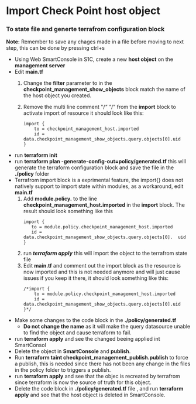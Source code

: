 # Import Check Point host object 
### To state file and generte terrafrom configuration block

**Note:** Remember to save any chages made in a file before moving to next step, this can be done by pressing ctrl+s

* Using Web SmartConsole in S1C, create a new **host object** on the **management server**
* Edit **main.tf**
  1. Change the **filter** parameter to in the **checkpoint_management_show_objects** block match the name of the  host object you created.
  2. Remove the multi line comment "/*" "*/" from the **import** block to activate import of resource it should look like this:
  
     ```
     import { 
         to = checkpoint_management_host.imported
         id = data.checkpoint_management_show_objects.query.objects[0].uid 
     }
      ```
* run **terraform init**
* run **terraform plan -generate-config-out=policy/generated.tf** this will generate the terraform configuration block and save the file in the **./policy** folder
* Terrafrom import block is a exprimental feature, the import{} does not natively support to import state within modules, as a workaround, edit **main.tf**
  1.  Add **module.policy.** 
   to the line **checkpoint_management_host.imported** in the **import** block. The result should look something like this
        ```
       import { 
           to = module.policy.checkpoint_management_host.imported
           id = data.checkpoint_management_show_objects.query.objects[0].  uid 
       }
        ```
  2. run ***terraform apply*** this will import the object to the terrafrom state file
  3. Edit **main.tf** and comment out the import block as the resource is now imported and this is not needed anymore and will just cause issues if you keep it there, it should look something like this:
     ```
     /*import { 
         to = module.policy.checkpoint_management_host.imported
         id = data.checkpoint_management_show_objects.query.objects[0].uid 
     }*/
      ```
* Make some changes to the code block in the **./policy/generated.tf**
  * **Do not change the name** as it will make the query datasource unable to find the object and cause terraform to fail.
* run **terraform apply** and see the changed beeing applied int SmartConsol
* Delete the object in **SmartConsole** and **publish**.
* Run **terraform taint checkpoint_management_publish.publish** to force a publish, this is needed since there has not been any change in the files in the policy folder to triggers a publish.
* run **terraform apply** and see that the objec is recreated by terrafrom since terraform is now the source of truth for this object.
* Delete the code block in **./policy/generated.tf** file , and run **terraform apply** and see that the host object is deleted in SmartConsole.
